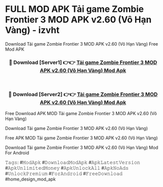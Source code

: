 # FULL MOD APK Tải game Zombie Frontier 3 MOD APK v2.60 (Vô Hạn Vàng) - izvht
Download Tải game Zombie Frontier 3 MOD APK v2.60 (Vô Hạn Vàng) Free Mod APK

<div align="center">
<h3>🔴 Download [Server1] 👉👉 <a href="https://apk-comot.site?title=Tải_game_Zombie_Frontier_3_MOD_APK_v2.60_(Vô_Hạn_Vàng)">Tải game Zombie Frontier 3 MOD APK v2.60 (Vô Hạn Vàng) Mod Apk</a></h3><br>

<h3>🔴 Download [Server2] 👉👉 <a href="https://apk-comot.site?title=Tải_game_Zombie_Frontier_3_MOD_APK_v2.60_(Vô_Hạn_Vàng)">Tải game Zombie Frontier 3 MOD APK v2.60 (Vô Hạn Vàng) Mod Apk</a></h3>
</div>


Free Download APK MOD Tải game Zombie Frontier 3 MOD APK v2.60 (Vô Hạn Vàng)

Download Tải game Zombie Frontier 3 MOD APK v2.60 (Vô Hạn Vàng) 

Free APK MOD Tải game Zombie Frontier 3 MOD APK v2.60 (Vô Hạn Vàng) 

Download Tải game Zombie Frontier 3 MOD APK v2.60 (Vô Hạn Vàng) Mod For Android

𝚃𝚊𝚐𝚜: #𝙼𝚘𝚍𝙰𝚙𝚔 #𝙳𝚘𝚠𝚗𝚕𝚘𝚊𝚍𝙼𝚘𝚍𝙰𝚙𝚔 #𝙰𝚙𝚔𝙻𝚊𝚝𝚎𝚜𝚝𝚅𝚎𝚛𝚜𝚒𝚘𝚗 #𝙰𝚙𝚔𝚄𝚗𝚕𝚒𝚖𝚒𝚝𝚎𝚍𝙼𝚘𝚗𝚎𝚢 #𝙰𝚙𝚔𝚄𝚗𝚕𝚘𝚌𝚔𝙰𝚕𝚕 #𝙰𝚙𝚔𝙽𝚘𝙰𝚍𝚜 #𝚄𝚗𝚕𝚘𝚌𝚔𝙿𝚛𝚎𝚖𝚒𝚞𝚖 #𝙵𝚘𝚛𝙰𝚗𝚍𝚛𝚘𝚒𝚍 #𝙵𝚛𝚎𝚎𝙳𝚘𝚠𝚗𝚕𝚘𝚊𝚍 #home_design_mod_apk